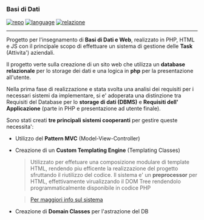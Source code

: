 ### Basi di Dati

[![repo](https://img.shields.io/badge/repo-Github-blue)](https://github.com/darkimage/Universita-Basididati)
[![language](https://img.shields.io/badge/main_language-PHP-green)](https://www.php.net/)
[![relazione](https://img.shields.io/badge/relazione-PDF-orange)](https://github.com/darkimage/Universita-Basididati/raw/master/documents/basi_di_dati.pdf)

---

Progetto per l'insegnamento di **Basi di Dati e Web**, realizzato in PHP, HTML e JS con il principale scopo di effettuare un sistema di gestione delle **Task** (Attivita') aziendali. 

Il progetto verte sulla creazione di un sito web che utilizza un **database relazionale** per lo storage dei dati e una logica in **php** per la presentazione all'utente.

Nella prima fase di realizzazione e stata svolta una analisi dei requisiti per i necessari sistemi da implementare, si e' adoperata una distinzione tra Requisiti del Database per lo **storage di dati (DBMS)** e **Requisiti dell' Applicazione** (parte in PHP e presentazione ad utente finale).

Sono stati creati **tre principali sistemi cooperanti** per gestire queste necessita':

 - Utilizzo del **Pattern MVC** (Model-View-Controller)
 - Creazione di un **Custom Templating Engine** (Templating Classes)
	> Utilizzato per effetuare una composizione modulare di template HTML, rendendo piu efficente la realizzazione del progetto sfruttando il riutilizzo del codice. Il sistema e' un **preprocessor** per HTML, effettivamente virualizzando il DOM Tree rendendolo programmaticalmente disponibile in codice PHP

	> [Per maggiori info sul sistema](https://github.com/darkimage/Universita-Basididati#custom-templating-engine) 
 - Creazione di **Domain Classes** per l'astrazione del DB

